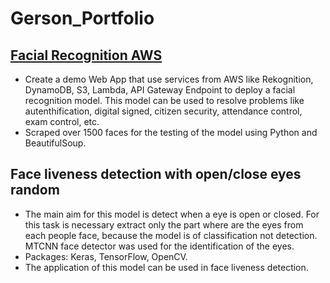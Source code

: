 # Gerson_Portfolio

## [Facial Recognition AWS](https://github.com/G-Tox/flask_recog)
* Create a demo Web App that use services from AWS like Rekognition, DynamoDB, S3, Lambda, API Gateway Endpoint to deploy a facial recognition model. This model can be used to resolve problems like autenthification, digital signed, citizen security, attendance control, exam control, etc.
* Scraped over 1500 faces for the testing of the model using Python and BeautifulSoup.

## Face liveness detection with open/close eyes random
* The main aim for this model is detect when a eye is open or closed. For this task is necessary extract only the part where are the eyes from each people face, because the model is of classification not detection. MTCNN face detector was used for the identification of the eyes.
* Packages: Keras, TensorFlow, OpenCV.
* The application of this model can be used in face liveness detection.

